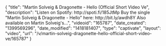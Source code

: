 {
    "title": "Martin Solveig & Dragonette - Hello (Official Short Video Ve",
    "description": "Listen on Spotify: http:\/\/spoti.fi\/185JtMp Buy the single \"Martin Solveig & Dragonette - Hello\" here: http:\/\/bit.ly\/awdh8Y Also available on Martin Solveig's...",
    "videoid": "165787",
    "date_created": "1399569296",
    "date_modified": "1418181407",
    "type": "captivate",
    "layout": "video",
    "url": "\/v\/martin-solveig-dragonette-hello-official-short-video-ve\/165787"
}